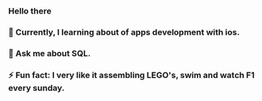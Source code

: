### Hello there

### 🌱 Currently, I learning about of apps development with ios.
### 💬 Ask me about SQL.
### ⚡ Fun fact: I very like it assembling LEGO's, swim and watch F1 every sunday.
